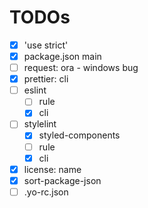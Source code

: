 # TODOs

- [x] 'use strict'
- [x] package.json main
- [ ] request: ora - windows bug
- [x] prettier: cli
- [ ] eslint
  - [ ] rule
  - [x] cli
- [ ] stylelint
  - [x] styled-components
  - [ ] rule
  - [x] cli
- [x] license: name
- [x] sort-package-json
- [ ] .yo-rc.json
